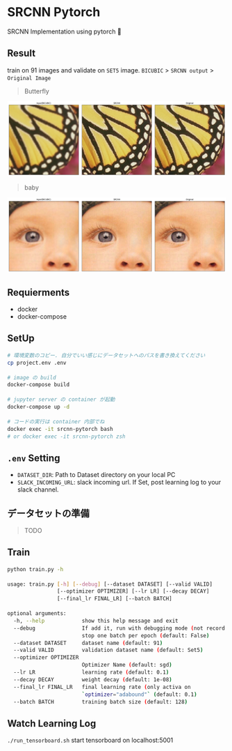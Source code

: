 # SRCNN Pytorch

SRCNN Implementation using pytorch 🎉

## Result

train on 91 images and validate on `SET5` image. `BICUBIC` > `SRCNN output` > `Original Image`

> Butterfly

![](./notebooks/clipped_2.png)

> baby

![](./notebooks/clipped_3.png)

## Requierments

* docker
* docker-compose

## SetUp

```bash
# 環境変数のコピー. 自分でいい感じにデータセットへのパスを書き換えてください
cp project.env .env

# image の build
docker-compose build

# jupyter server の container が起動
docker-compose up -d

# コードの実行は container 内部でね
docker exec -it srcnn-pytorch bash
# or docker exec -it srcnn-pytorch zsh
```

## `.env` Setting

* `DATASET_DIR`: Path to Dataset directory on your local PC
* `SLACK_INCOMING_URL`: slack incoming url. If Set, post learning log to your slack channel.

## データセットの準備

> TODO

## Train

```bash
python train.py -h

usage: train.py [-h] [--debug] [--dataset DATASET] [--valid VALID]
                [--optimizer OPTIMIZER] [--lr LR] [--decay DECAY]
                [--final_lr FINAL_LR] [--batch BATCH]

optional arguments:
  -h, --help            show this help message and exit
  --debug               If add it, run with debugging mode (not record and
                        stop one batch per epoch (default: False)
  --dataset DATASET     dataset name (default: 91)
  --valid VALID         validation dataset name (default: Set5)
  --optimizer OPTIMIZER
                        Optimizer Name (default: sgd)
  --lr LR               learning rate (default: 0.1)
  --decay DECAY         weight decay (default: 1e-08)
  --final_lr FINAL_LR   final learning rate (only activa on
                        `optimizer="adabound"` (default: 0.1)
  --batch BATCH         training batch size (default: 128)
```

## Watch Learning Log

`./run_tensorboard.sh` start tensorboard on localhost:5001
